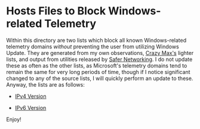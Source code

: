 # Hosts Files to Block Windows-related Telemetry
Within this directory are two lists which block all known Windows-related telemetry domains *without* preventing the user from utilizing Windows Update. They are generated from my own observations, [Crazy Max's](https://github.com/crazy-max/WindowsSpyBlocker) lighter lists, and output from utilities released by [Safer Networking](https://www.safer-networking.org/). I do not update these as often as the other lists, as Microsoft's telemetry domains tend to remain the same for very long periods of time, though if I notice significant changed to any of the source lists, I will quickly perform an update to these. Anyway, the lists are as follows:

- [IPv4 Version](https://raw.githubusercontent.com/bongochong/CombinedPrivacyBlockLists/master/WindowsTelemetryBlockSupplements/SBBTYZ-IPv4.txt)

- [IPv6 Version](https://raw.githubusercontent.com/bongochong/CombinedPrivacyBlockLists/master/WindowsTelemetryBlockSupplements/SBBTYZ-IPv6.txt)

Enjoy!
